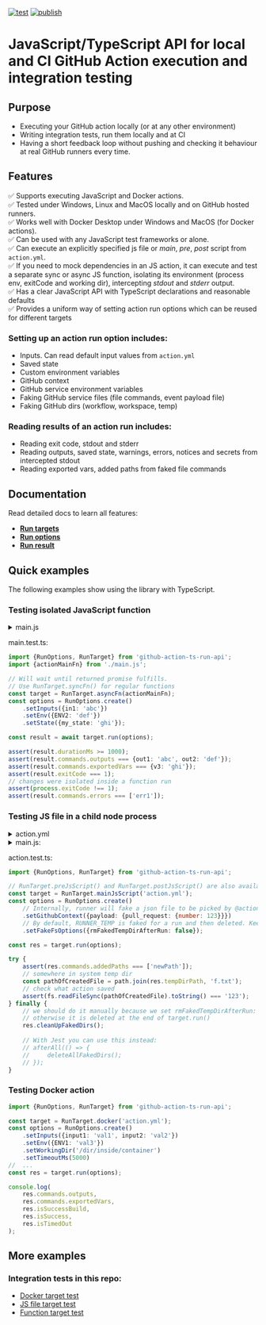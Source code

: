 [![test](https://github.com/cardinalby/github-action-ts-run-api/actions/workflows/test.yml/badge.svg)](https://github.com/cardinalby/github-action-ts-run-api/actions/workflows/test.yml)
[![publish](https://github.com/cardinalby/github-action-ts-run-api/actions/workflows/npm-publish.yml/badge.svg)](https://github.com/cardinalby/github-action-ts-run-api/actions/workflows/npm-publish.yml)

# JavaScript/TypeScript API for local and CI GitHub Action execution and integration testing

## Purpose

* Executing your GitHub action locally (or at any other environment)
* Writing integration tests, run them locally and at CI
* Having a short feedback loop without pushing and checking it behaviour at real GitHub runners every time.

## Features

✅ Supports executing JavaScript and Docker actions.<br>
✅ Tested under Windows, Linux and MacOS locally and on GitHub hosted runners.<br>
✅ Works well with Docker Desktop under Windows and MacOS (for Docker actions).<br>
✅ Can be used with any JavaScript test frameworks or alone.<br>
✅ Can execute an explicitly specified js file or _main_, _pre_, _post_ script from `action.yml`.<br>
✅ If you need to mock dependencies in an JS action, it can execute and test a separate sync or async JS function, 
isolating its environment (process env, exitCode and working dir), intercepting _stdout_ and _stderr_ output.<br>
✅ Has a clear JavaScript API with TypeScript declarations and reasonable defaults<br>
✅ Provides a uniform way of setting action run options which can be reused for different targets

### Setting up an action run option includes:

* Inputs. Can read default input values from `action.yml`
* Saved state
* Custom environment variables
* GitHub context
* GitHub service environment variables
* Faking GitHub service files (file commands, event payload file)
* Faking GitHub dirs (workflow, workspace, temp)

### Reading results of an action run includes:

* Reading exit code, stdout and stderr
* Reading outputs, saved state, warnings, errors, notices and secrets from intercepted stdout
* Reading exported vars, added paths from faked file commands

## Documentation

Read detailed docs to learn all features:
* **[Run targets](./docs/run-targets.md)**
* **[Run options](./docs/run-options.md)**
* **[Run result](./docs/run-result.md)**

## Quick examples

The following examples show using the library with TypeScript.

### Testing isolated JavaScript function
<details>
<summary>main.js</summary>
    
```js
const core = require("@actions/core");

export async function actionMainFn() {
core.setOutput('out1', core.getInput('in1'));
core.setOutput('out2', process.env.ENV2);
core.exportVariable('v3', core.getState('my_state'));
// writes to errors and sets process.exitCode to 1
return new Promise(resolve => setTimeout(() => {
    core.setFailed('err1');
    resolve();
    }, 1000));    
}
```

</details>

main.test.ts:
```ts
import {RunOptions, RunTarget} from 'github-action-ts-run-api';
import {actionMainFn} from './main.js';

// Will wait until returned promise fulfills. 
// Use RunTarget.syncFn() for regular functions
const target = RunTarget.asyncFn(actionMainFn);
const options = RunOptions.create()
    .setInputs({in1: 'abc'})
    .setEnv({ENV2: 'def'})
    .setState({my_state: 'ghi'});

const result = await target.run(options);

assert(result.durationMs >= 1000);
assert(result.commands.outputs === {out1: 'abc', out2: 'def'});
assert(result.commands.exportedVars === {v3: 'ghi'});
assert(result.exitCode === 1);
// changes were isolated inside a function run
assert(process.exitCode !== 1);
assert(result.commands.errors === ['err1']);
```

### Testing JS file in a child node process
<details>
<summary>action.yml</summary>

```yaml
name: 'test'
# ...
runs:
  using: 'node16'
  main: 'main.js'
```

</details>

<details>
<summary>main.js:</summary>

```js
const core = require("@actions/core");
const context = require('@actions/github').context;
const fs = require('fs');

core.addPath('newPath');
fs.writeFileSync(
    path.join(process.env.RUNNER_TEMP, 'f.txt'),
    context.payload.pull_request.number.toString()
);
```

</details>

action.test.ts:
```ts
import {RunOptions, RunTarget} from 'github-action-ts-run-api';

// RunTarget.preJsScript() and RunTarget.postJsScript() are also available
const target = RunTarget.mainJsScript('action.yml');
const options = RunOptions.create()
    // Internally, runner will fake a json file to be picked by @actions/github
    .setGithubContext({payload: {pull_request: {number: 123}}})
    // By default, RUNNER_TEMP is faked for a run and then deleted. Keep it
    .setFakeFsOptions({rmFakedTempDirAfterRun: false});

const res = target.run(options);

try {
    assert(res.commands.addedPaths === ['newPath']);
    // somewhere in system temp dir
    const pathOfCreatedFile = path.join(res.tempDirPath, 'f.txt');
    // check what action saved
    assert(fs.readFileSync(pathOfCreatedFile).toString() === '123');
} finally {
    // we should do it manually because we set rmFakedTempDirAfterRun: false
    // otherwise it is deleted at the end of target.run()
    res.cleanUpFakedDirs();
    
    // With Jest you can use this instead:
    // afterAll(() => { 
    //     deleteAllFakedDirs(); 
    // });
}
```

### Testing Docker action

```ts
import {RunOptions, RunTarget} from 'github-action-ts-run-api';

const target = RunTarget.docker('action.yml');
const options = RunOptions.create()
    .setInputs({input1: 'val1', input2: 'val2'})    
    .setEnv({ENV1: 'val3'})
    .setWorkingDir('/dir/inside/container')
    .setTimeoutMs(5000)
//  ...
const res = target.run(options);

console.log(
    res.commands.outputs,
    res.commands.exportedVars,
    res.isSuccessBuild,
    res.isSuccess,
    res.isTimedOut
);
```

## More examples

### Integration tests in this repo:

* [Docker target test](./tests/integration/DockerTarget.test.ts)
* [JS file target test](./tests/integration/JsFileTarget.test.ts)
* [Function target test](./tests/integration/FnTarget.test.ts)
